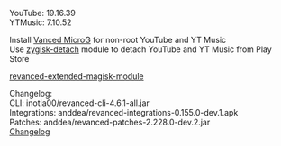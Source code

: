 YouTube: 19.16.39  
YTMusic: 7.10.52  

Install [Vanced MicroG](https://github.com/TeamVanced/VancedMicroG/releases) for non-root YouTube and YT Music  
Use [zygisk-detach](https://github.com/j-hc/zygisk-detach) module to detach YouTube and YT Music from Play Store  

[revanced-extended-magisk-module](https://github.com/MatadorProBr/revanced-extended-magisk-module)  

Changelog:  
CLI: inotia00/revanced-cli-4.6.1-all.jar  
Integrations: anddea/revanced-integrations-0.155.0-dev.1.apk  
Patches: anddea/revanced-patches-2.228.0-dev.2.jar  
[Changelog](https://github.com/anddea/revanced-patches/releases/tag/vdev.2)  
